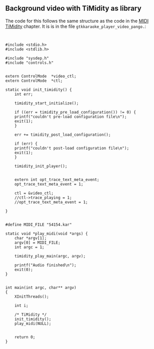 
##  Background video with TiMidity as library 


The code for this follows the same structure as the code
      in the [ MIDI TiMidity](../..MIDI/Timidity/) chapter. It is is in the file `gtkkaraoke_player_video_pango.`:

```


#include <stdio.h>
#include <stdlib.h>

#include "sysdep.h"
#include "controls.h"


extern ControlMode  *video_ctl;
extern ControlMode  *ctl;

static void init_timidity() {
    int err;

    timidity_start_initialize();

    if ((err = timidity_pre_load_configuration()) != 0) {
	printf("couldn't pre-load configuration file\n");
	exit(1);
    }

    err += timidity_post_load_configuration();

    if (err) {
	printf("couldn't post-load configuration file\n");
	exit(1);
    }

    timidity_init_player();

    
    extern int opt_trace_text_meta_event;
    opt_trace_text_meta_event = 1;

    ctl = &video_ctl;
    //ctl->trace_playing = 1;
    //opt_trace_text_meta_event = 1;
    
}


#define MIDI_FILE "54154.kar"

static void *play_midi(void *args) {
    char *argv[1];
    argv[0] = MIDI_FILE;
    int argc = 1;

    timidity_play_main(argc, argv);

    printf("Audio finished\n");
    exit(0);
}


int main(int argc, char** argv)
{
    XInitThreads();

    int i;

    /* TiMidity */
    init_timidity();
    play_midi(NULL);


    return 0;
}


      
```



